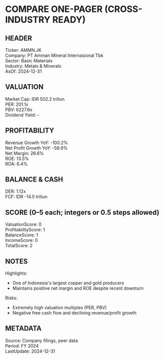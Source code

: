 # COMPARE ONE-PAGER (CROSS-INDUSTRY READY)

## HEADER
Ticker: AMMN.JK  
Company: PT Amman Mineral Internasional Tbk  
Sector: Basic Materials  
Industry: Metals & Minerals  
AsOf: 2024-12-31

## VALUATION
Market Cap: IDR 502.2 triliun  
PER: 201.1x  
PBV: 6227.6x  
Dividend Yield: -

## PROFITABILITY
Revenue Growth YoY: -100.2%  
Net Profit Growth YoY: -59.9%  
Net Margin: 26.6%  
ROE: 13.5%  
ROA: 6.4%

## BALANCE & CASH
DER: 1.12x  
FCF: IDR -14.5 triliun

## SCORE (0–5 each; integers or 0.5 steps allowed)
ValuationScore: 0  
ProfitabilityScore: 1  
BalanceScore: 1  
IncomeScore: 0  
TotalScore: 2

## NOTES
Highlights:
- One of Indonesia's largest copper and gold producers
- Maintains positive net margin and ROE despite recent downturn

Risks:
- Extremely high valuation multiples (PER, PBV)
- Negative free cash flow and declining revenue/profit growth

## METADATA
Source: Company filings, peer data  
Period: FY 2024  
LastUpdate: 2024-12-31